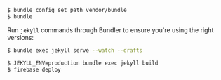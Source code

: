 ~~~bash
$ bundle config set path vendor/bundle
$ bundle
~~~

Run `jekyll` commands through Bundler to ensure you're using the right versions:

~~~bash
$ bundle exec jekyll serve --watch --drafts
~~~

~~~bash
$ JEKYLL_ENV=production bundle exec jekyll build
$ firebase deploy
~~~
